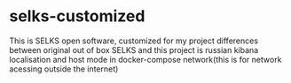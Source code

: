 # selks-customized
This is SELKS open software, customized for my project
differences between original out of box SELKS and this project is russian kibana localisation and host mode in docker-compose network(this is for network acessing outside the internet)
